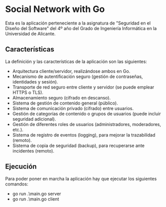 # Social Network with Go

Esta es la aplicación perteneciente a la asignatura de "Seguridad en el Diseño del Software" del 4º año del Grado de Ingeniería Informática en la Universidad de Alicante.  

## Características

La definición y las características de la aplicación son las siguientes:

* Arquitectura cliente/servidor, realizándose ambos en Go.
* Mecanismo de autentificación seguro (gestión de contraseñas, identidades y sesión).
* Transporte de red seguro entre cliente y servidor (se puede emplear HTTPS o TLS).
* Almacenamiento seguro (cifrado en descanso).
* Sistema de gestión de contenido general (público).
* Sistema de comunicación privado (cifrado) entre usuarios.
* Gestión de categorías de contenido o grupos de usuarios (puede incluir seguridad adicional).
* Gestión de diferentes roles de usuarios (administradores, moderadores, etc.).
* Sistema de registro de eventos (logging), para mejorar la trazabilidad (remoto).
* Sistema de copia de seguridad (backup), para recuperarse ante incidentes (remoto).

## Ejecución

Para poder poner en marcha la aplicación hay que ejecutar los siguientes comandos:
- go run .\main.go server
- go run .\main.go client
